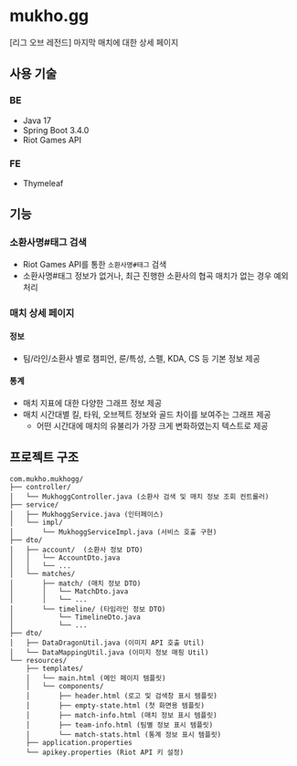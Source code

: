 # mukho.gg

[리그 오브 레전드] 마지막 매치에 대한 상세 페이지

## 사용 기술

### BE

- Java 17
- Spring Boot 3.4.0
- Riot Games API

### FE

- Thymeleaf

## 기능

### 소환사명#태그 검색

- Riot Games API를 통한 `소환사명#태그` 검색
- 소환사명#태그 정보가 없거나, 최근 진행한 소환사의 협곡 매치가 없는 경우 예외 처리

### 매치 상세 페이지

#### 정보

- 팀/라인/소환사 별로 챔피언, 룬/특성, 스펠, KDA, CS 등 기본 정보 제공

#### 통계

- 매치 지표에 대한 다양한 그래프 정보 제공
- 매치 시간대별 킬, 타워, 오브젝트 정보와 골드 차이를 보여주는 그래프 제공
  - 어떤 시간대에 매치의 유불리가 가장 크게 변화하였는지 텍스트로 제공

## 프로젝트 구조

```
com.mukho.mukhogg/
├── controller/
│   └── MukhoggController.java (소환사 검색 및 매치 정보 조회 컨트롤러)
├── service/
│   ├── MukhoggService.java (인터페이스)
│   └── impl/
│       └── MukhoggServiceImpl.java (서비스 호출 구현)
├── dto/
│   ├── account/  (소환사 정보 DTO)
│   │   └── AccountDto.java
│   │   └── ...
│   └── matches/
│       ├── match/ (매치 정보 DTO)
│       │   └── MatchDto.java
│       │   └── ...
│       └── timeline/ (타임라인 정보 DTO)
│           └── TimelineDto.java
│           └── ...
├── dto/
│   ├── DataDragonUtil.java (이미지 API 호출 Util)
│   └── DataMappingUtil.java (이미지 정보 매핑 Util)
└── resources/
    ├── templates/
    │   └── main.html (메인 페이지 템플릿)
    │   └── components/
    │       ├── header.html (로고 및 검색창 표시 템플릿)
    │       ├── empty-state.html (첫 화면용 템플릿)
    │       ├── match-info.html (매치 정보 표시 템플릿)
    │       ├── team-info.html (팀별 정보 표시 템플릿)
    │       └── match-stats.html (통계 정보 표시 템플릿)
    ├── application.properties
    └── apikey.properties (Riot API 키 설정)
```
